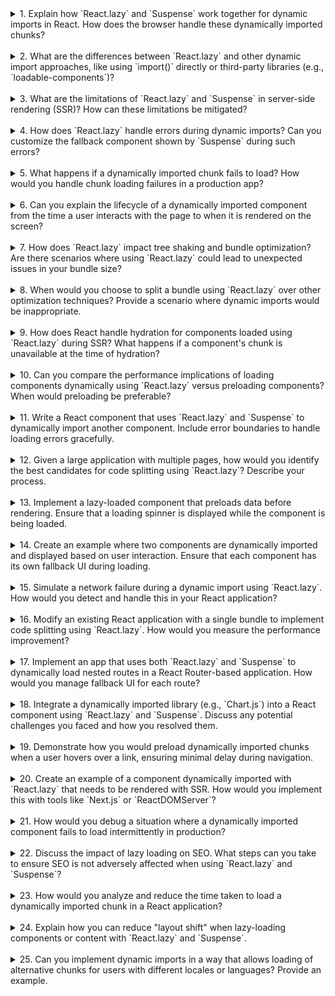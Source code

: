 <details>

<summary>1. Explain how `React.lazy` and `Suspense` work together for dynamic imports in React. How does the browser handle these dynamically imported chunks?</summary>

- **`React.lazy`** allows you to dynamically import components and load them only when they're needed. It returns a promise that resolves to the default export of the module.
- **`Suspense`** acts as a placeholder while the lazy-loaded component is being fetched, allowing you to show a fallback UI (like a spinner or loading message) during the load time.
- The browser requests the dynamically imported chunk only when it's needed (e.g., when the component is rendered). Webpack (or another bundler) splits these chunks during the build process, which are then fetched via HTTP when triggered.

</details>  
</br>

<details>

<summary>2. What are the differences between `React.lazy` and other dynamic import approaches, like using `import()` directly or third-party libraries (e.g., `loadable-components`)?</summary>

- **`React.lazy`:**

  - Simplified syntax for dynamic imports.
  - Limited to React components and cannot preload components or handle SSR.
  - Needs `Suspense` for fallback UI.

- **`import()` directly:**

  - Provides more flexibility (can import any JavaScript module).
  - Requires manual handling of UI states (loading/error).
  - Can be used in both SSR and CSR.

- **Third-party libraries (e.g., `loadable-components`):**
  - Supports SSR and dynamic imports.
  - Offers advanced features like preloading, analytics, and more control over loading states.
  - Larger bundle size due to the library itself.

</details>  
</br>

<details>

<summary>3. What are the limitations of `React.lazy` and `Suspense` in server-side rendering (SSR)? How can these limitations be mitigated?</summary>

- **Limitations:**

  - `React.lazy` and `Suspense` don’t natively support SSR, as dynamically imported chunks require the client to load them, leading to potential hydration mismatches.
  - Fallbacks used in `Suspense` are visible until the dynamic chunk is loaded on the client, which can create delays in meaningful rendering.

- **Mitigation:**
  - Use libraries like `@loadable/component` that support SSR by enabling dynamic imports during server rendering.
  - Preload chunks on the server and send them with the initial HTML to reduce loading times on the client.
  - Combine with strategies like `ReactDOMServer.renderToString` for SSR fallback management.

</details>  
</br>

<details>

<summary>4. How does `React.lazy` handle errors during dynamic imports? Can you customize the fallback component shown by `Suspense` during such errors?</summary>

- **Error Handling:**

  - `React.lazy` itself doesn’t handle errors. If the import fails (e.g., due to a network error), it will throw an error.
  - To handle such errors, you need to use **Error Boundaries**, which can catch errors thrown during rendering (including those caused by `React.lazy`).

- **Customizing Fallback:**
  - The `Suspense` fallback is only shown while the component is being loaded and doesn’t handle errors. You can customize the error handling by combining `Suspense` with an Error Boundary that displays a user-friendly message or UI.

</details>  
</br>

<details>

<summary>5. What happens if a dynamically imported chunk fails to load? How would you handle chunk loading failures in a production app?</summary>

- **What Happens:**

  - If a chunk fails to load (e.g., due to a network issue), `React.lazy` throws an error. This will cause the React component tree to crash unless handled properly.

- **Handling in Production:**

  - Use **Error Boundaries** to catch the error and display a fallback UI.
  - Implement retry logic for failed imports:

    ```javascript
    const retryLazy = (fn, retries = 3, interval = 1000) => {
      return new Promise((resolve, reject) => {
        const attempt = () => {
          fn()
            .then(resolve)
            .catch((error) => {
              if (retries === 0) return reject(error);
              retries--;
              setTimeout(attempt, interval);
            });
        };
        attempt();
      });
    };

    const LazyComponent = React.lazy(() =>
      retryLazy(() => import("./MyComponent"))
    );
    ```

  - Log errors for debugging and user support.

</details>  
</br>

<details>

<summary>6. Can you explain the lifecycle of a dynamically imported component from the time a user interacts with the page to when it is rendered on the screen?</summary>

1. **User Interaction:** User navigates or triggers an action that requires the lazy-loaded component.
2. **Component Request:** `React.lazy` initiates a dynamic import using `import()`, which requests the corresponding chunk from the server.
3. **Loading State:** While the chunk is being fetched, `Suspense` renders the fallback UI.
4. **Chunk Arrival:** The browser downloads the requested chunk.
5. **Parsing and Execution:** The chunk is parsed, executed, and the component is resolved.
6. **Component Rendering:** Once the promise resolves, React replaces the fallback UI with the loaded component.

</details>  
</br>

<details>

<summary>7. How does `React.lazy` impact tree shaking and bundle optimization? Are there scenarios where using `React.lazy` could lead to unexpected issues in your bundle size?</summary>

- **Tree Shaking:**

  - `React.lazy` does not directly affect tree shaking. It splits the code into smaller chunks, and only the required chunks are loaded at runtime.
  - Tree shaking depends on the bundler (e.g., Webpack, Rollup) and ES module syntax. Unused code in lazy-loaded components is still subject to tree shaking during the build process.

- **Bundle Size Issues:**
  - Improper chunk splitting can lead to unnecessary duplication of shared dependencies across multiple chunks.
  - Overusing `React.lazy` for very small components may lead to overhead from too many HTTP requests.
  - If shared libraries are not extracted into a common chunk, bundle sizes may increase unexpectedly.

</details>  
</br>

<details>

<summary>8. When would you choose to split a bundle using `React.lazy` over other optimization techniques? Provide a scenario where dynamic imports would be inappropriate.</summary>

- **When to Use `React.lazy`:**

  - Large components or pages that are not immediately needed, such as modal dialogs or route-specific components.
  - Components that depend on heavy third-party libraries (e.g., charts, maps).
  - Feature toggles where certain features are conditionally loaded based on user settings.

- **When Not to Use:**
  - Critical UI elements needed for the initial load, as dynamic imports can delay rendering.
  - Small, frequently used components where the overhead of dynamic imports outweighs the benefits.
  - SSR environments without using libraries like `@loadable/component`, as `React.lazy` doesn’t natively support SSR.

</details>  
</br>

<details>

<summary>9. How does React handle hydration for components loaded using `React.lazy` during SSR? What happens if a component's chunk is unavailable at the time of hydration?</summary>

- **Hydration Handling:**
  - React attempts to match the server-rendered HTML with the client-rendered DOM during hydration. For `React.lazy` components, if the chunk is available, React seamlessly hydrates the component.
- **Chunk Unavailability:**
  - If the chunk is unavailable (e.g., network issue or incorrect build), React will fail to hydrate the component, and the app may throw an error.
  - To mitigate this:
    - Use libraries like `@loadable/component` to preload chunks during SSR.
    - Implement error boundaries to handle chunk loading failures gracefully.

</details>  
</br>

<details>

<summary>10. Can you compare the performance implications of loading components dynamically using `React.lazy` versus preloading components? When would preloading be preferable?</summary>

- **Performance Implications:**

  - `React.lazy`: Reduces initial bundle size by loading components on demand, but introduces slight delays when fetching components at runtime.
  - Preloading: Loads components in advance (e.g., when the user hovers over a link), reducing perceived latency but increasing initial bundle size.

- **When Preloading is Preferable:**
  - When the user is likely to navigate to a certain page/component soon.
  - For components critical to user experience, where delay is unacceptable.

</details>  
</br>

<details>

<summary>11. Write a React component that uses `React.lazy` and `Suspense` to dynamically import another component. Include error boundaries to handle loading errors gracefully.</summary>

```javascript
import React, { Suspense, lazy } from "react";

const LazyComponent = lazy(() => import("./MyComponent"));

class ErrorBoundary extends React.Component {
  constructor(props) {
    super(props);
    this.state = { hasError: false };
  }

  static getDerivedStateFromError() {
    return { hasError: true };
  }

  render() {
    if (this.state.hasError) {
      return <div>Something went wrong while loading the component.</div>;
    }
    return this.props.children;
  }
}

const App = () => (
  <ErrorBoundary>
    <Suspense fallback={<div>Loading...</div>}>
      <LazyComponent />
    </Suspense>
  </ErrorBoundary>
);

export default App;
```

</details>  
</br>

<details>

<summary>12. Given a large application with multiple pages, how would you identify the best candidates for code splitting using `React.lazy`? Describe your process.</summary>

1. **Analyze Page Usage:** Identify pages or components that are not critical for initial rendering (e.g., settings pages, admin panels).
2. **Measure Component Size:** Use Webpack Bundle Analyzer to identify large components or modules that can benefit from code splitting.
3. **User Interaction Patterns:** Focus on components loaded conditionally or used infrequently (e.g., modals, feature toggles).
4. **Dynamic Routes:** Use `React.lazy` for route-specific components in a React Router-based app.

</details>  
</br>

<details>

<summary>13. Implement a lazy-loaded component that preloads data before rendering. Ensure that a loading spinner is displayed while the component is being loaded.</summary>

```javascript
import React, { Suspense, lazy, useEffect, useState } from "react";

const LazyComponent = lazy(() => import("./MyComponent"));

const App = () => {
  const [data, setData] = useState(null);

  useEffect(() => {
    fetch("/api/data")
      .then((response) => response.json())
      .then(setData)
      .catch(console.error);
  }, []);

  if (!data) {
    return <div>Loading data...</div>;
  }

  return (
    <Suspense fallback={<div>Loading component...</div>}>
      <LazyComponent data={data} />
    </Suspense>
  );
};

export default App;
```

</details>  
</br>

<details>

<summary>14. Create an example where two components are dynamically imported and displayed based on user interaction. Ensure that each component has its own fallback UI during loading.</summary>

```javascript
import React, { Suspense, lazy, useState } from "react";

const ComponentA = lazy(() => import("./ComponentA"));
const ComponentB = lazy(() => import("./ComponentB"));

const App = () => {
  const [currentComponent, setCurrentComponent] = useState(null);

  const renderComponent = () => {
    if (currentComponent === "A") {
      return (
        <Suspense fallback={<div>Loading Component A...</div>}>
          <ComponentA />
        </Suspense>
      );
    } else if (currentComponent === "B") {
      return (
        <Suspense fallback={<div>Loading Component B...</div>}>
          <ComponentB />
        </Suspense>
      );
    }
    return null;
  };

  return (
    <div>
      <button onClick={() => setCurrentComponent("A")}>Load Component A</button>
      <button onClick={() => setCurrentComponent("B")}>Load Component B</button>
      {renderComponent()}
    </div>
  );
};

export default App;
```

</details>  
</br>

<details>

<summary>15. Simulate a network failure during a dynamic import using `React.lazy`. How would you detect and handle this in your React application?</summary>

- **Simulating Failure:** Introduce an artificial failure in your dynamic import:

  ```javascript
  const LazyComponent = lazy(() =>
    import("./MyComponent").then(() => {
      throw new Error("Network failure");
    })
  );
  ```

- **Handling the Error:**
  - Use an **Error Boundary** to catch the error and display an error message.
  - Optionally, add retry logic or fallback UI.

</details>  
</br>

<details>

<summary>16. Modify an existing React application with a single bundle to implement code splitting using `React.lazy`. How would you measure the performance improvement?</summary>

1. **Refactor Code:**

   - Replace large, route-specific components with `React.lazy` and `Suspense`.

2. **Measure Performance:**

   - Use Webpack Bundle Analyzer to compare before and after bundle sizes.
   - Use browser developer tools to measure initial load time and monitor dynamic chunk requests.

3. **Validate Improvements:**
   - Ensure lazy-loaded components do not introduce noticeable delays in user interactions.

</details>  
</br>

<details>

<summary>17. Implement an app that uses both `React.lazy` and `Suspense` to dynamically load nested routes in a React Router-based application. How would you manage fallback UI for each route?</summary>

```javascript
import React, { Suspense, lazy } from "react";
import { BrowserRouter as Router, Route, Switch } from "react-router-dom";

const Home = lazy(() => import("./Home"));
const About = lazy(() => import("./About"));
const Contact = lazy(() => import("./Contact"));

const App = () => (
  <Router>
    <Suspense fallback={<div>Loading page...</div>}>
      <Switch>
        <Route path="/" exact component={Home} />
        <Route path="/about" component={About} />
        <Route path="/contact" component={Contact} />
      </Switch>
    </Suspense>
  </Router>
);

export default App;
```

</details>  
</br>

<details>

<summary>18. Integrate a dynamically imported library (e.g., `Chart.js`) into a React component using `React.lazy` and `Suspense`. Discuss any potential challenges you faced and how you resolved them.</summary>

- **Implementation:**

  ```javascript
  import React, { Suspense, lazy } from "react";

  const Chart = lazy(() => import("react-chartjs-2"));

  const ChartComponent = ({ data }) => (
    <Suspense fallback={<div>Loading Chart...</div>}>
      <Chart data={data} />
    </Suspense>
  );

  export default ChartComponent;
  ```

- **Challenges:**
  - Large library size may delay rendering.
  - Chart dependencies might increase the chunk size. Mitigate this by preloading or splitting further.
  - Proper handling of data structure required for charts.

</details>  
</br>

<details>

<summary>19. Demonstrate how you would preload dynamically imported chunks when a user hovers over a link, ensuring minimal delay during navigation.</summary>

```javascript
import React, { Suspense, lazy } from "react";

const LazyComponent = lazy(() => import("./MyComponent"));

// Preload function
const preloadComponent = () => {
  import("./MyComponent");
};

const App = () => (
  <div>
    <a
      href="#"
      onMouseEnter={preloadComponent}
      onClick={() => console.log("Navigation triggered")}
    >
      Load Component
    </a>
    <Suspense fallback={<div>Loading...</div>}>
      <LazyComponent />
    </Suspense>
  </div>
);

export default App;
```

- **Explanation:** The `onMouseEnter` event triggers a dynamic import to preload the chunk in the background. When the user clicks, the component is already loaded.

</details>  
</br>

<details>

<summary>20. Create an example of a component dynamically imported with `React.lazy` that needs to be rendered with SSR. How would you implement this with tools like `Next.js` or `ReactDOMServer`?</summary>

- **Dynamic Import in Next.js:**

  ```javascript
  import dynamic from "next/dynamic";

  const LazyComponent = dynamic(() => import("./MyComponent"), {
    ssr: false, // Disable SSR for the dynamic import
  });

  const Page = () => (
    <div>
      <LazyComponent />
    </div>
  );

  export default Page;
  ```

- **Explanation:**
  - In `Next.js`, use `dynamic` with `ssr: false` to prevent issues with `React.lazy`, as it doesn’t natively support SSR.
  - For full SSR, use libraries like `@loadable/component`.

</details>  
</br>

<details>

<summary>21. How would you debug a situation where a dynamically imported component fails to load intermittently in production?</summary>

1. **Log Errors:** Ensure the application logs all chunk-loading errors to monitor patterns.
2. **Verify Network Conditions:** Check for network issues or CDN-related problems.
3. **Chunk Splitting Analysis:** Use Webpack Bundle Analyzer to verify chunk sizes and ensure they aren't too large.
4. **Retry Mechanism:** Implement a retry mechanism for failed imports.
5. **Fallbacks:** Add robust error boundaries to handle issues gracefully.

</details>  
</br>

<details>

<summary>22. Discuss the impact of lazy loading on SEO. What steps can you take to ensure SEO is not adversely affected when using `React.lazy` and `Suspense`?</summary>

- **Impact on SEO:**

  - `React.lazy` components aren’t visible to crawlers during the initial server-side render, as the chunk loading occurs on the client-side.
  - This can lead to reduced indexing of dynamic content by search engines.

- **Mitigation Steps:**
  - Use SSR or libraries like `@loadable/component` to preload and render dynamic components on the server.
  - Generate static HTML for key content using tools like `ReactDOMServer.renderToString`.
  - Leverage metadata and server-rendered skeletons to ensure critical content is available to crawlers.

</details>  
</br>

<details>

<summary>23. How would you analyze and reduce the time taken to load a dynamically imported chunk in a React application?</summary>

1. **Analyze:** Use tools like Webpack Bundle Analyzer to identify large chunks and unused code.
2. **Reduce Chunk Size:** Optimize code by splitting shared dependencies into separate chunks using Webpack’s `splitChunks` plugin.
3. **Preloading:** Preload critical chunks using `<link rel="preload">` or libraries like `@loadable/component`.
4. **Compression:** Enable gzip or Brotli compression on the server to reduce the size of transmitted chunks.
5. **Cache Strategy:** Use HTTP caching and versioning to prevent redundant downloads.

</details>  
</br>

<details>

<summary>24. Explain how you can reduce "layout shift" when lazy-loading components or content with `React.lazy` and `Suspense`.</summary>

- **Set Fixed Dimensions:** Define a fixed width and height for the lazy-loaded component to prevent layout shift.

  ```css
  .lazy-component-placeholder {
    width: 300px;
    height: 200px;
  }
  ```

- **Skeleton Loaders:** Use skeleton screens or placeholders in the `Suspense` fallback to visually indicate loading states.
- **Preloading:** Preload components to reduce the duration of the fallback UI, minimizing visible shifts.

</details>  
</br>

<details>

<summary>25. Can you implement dynamic imports in a way that allows loading of alternative chunks for users with different locales or languages? Provide an example.</summary>

```javascript
import React, { Suspense, lazy } from "react";

const getLocalizedComponent = (locale) =>
  lazy(() => import(`./MyComponent.${locale}`));

const App = ({ locale }) => {
  const LazyComponent = getLocalizedComponent(locale);

  return (
    <Suspense fallback={<div>Loading localized content...</div>}>
      <LazyComponent />
    </Suspense>
  );
};

export default App;
```

- **Explanation:** This approach dynamically imports locale-specific chunks (`MyComponent.en.js`, `MyComponent.fr.js`, etc.) based on the user's language setting.

</details>  
</br>
